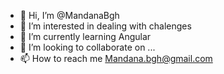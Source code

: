 - 👋 Hi, I’m @MandanaBgh
- 👀 I’m interested in dealing with chalenges
- 🌱 I’m currently learning Angular
- 💞️ I’m looking to collaborate on ...
- 📫 How to reach me Mandana.bgh@gmail.com

<!---
MandanaBgh/MandanaBgh is a ✨ special ✨ repository because its `README.md` (this file) appears on your GitHub profile.
You can click the Preview link to take a look at your changes.
--->
